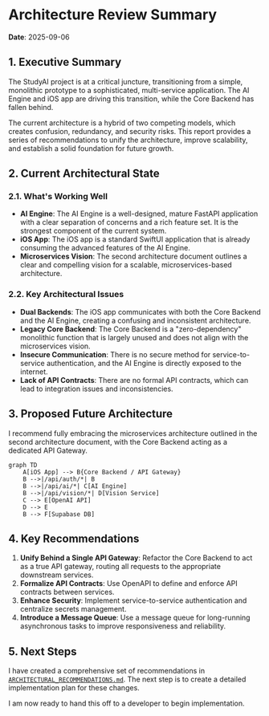 # Architecture Review Summary

**Date**: 2025-09-06

## 1. Executive Summary

The StudyAI project is at a critical juncture, transitioning from a simple, monolithic prototype to a sophisticated, multi-service application. The AI Engine and iOS app are driving this transition, while the Core Backend has fallen behind.

The current architecture is a hybrid of two competing models, which creates confusion, redundancy, and security risks. This report provides a series of recommendations to unify the architecture, improve scalability, and establish a solid foundation for future growth.

## 2. Current Architectural State

### 2.1. What's Working Well

- **AI Engine**: The AI Engine is a well-designed, mature FastAPI application with a clear separation of concerns and a rich feature set. It is the strongest component of the current system.
- **iOS App**: The iOS app is a standard SwiftUI application that is already consuming the advanced features of the AI Engine.
- **Microservices Vision**: The second architecture document outlines a clear and compelling vision for a scalable, microservices-based architecture.

### 2.2. Key Architectural Issues

- **Dual Backends**: The iOS app communicates with both the Core Backend and the AI Engine, creating a confusing and inconsistent architecture.
- **Legacy Core Backend**: The Core Backend is a "zero-dependency" monolithic function that is largely unused and does not align with the microservices vision.
- **Insecure Communication**: There is no secure method for service-to-service authentication, and the AI Engine is directly exposed to the internet.
- **Lack of API Contracts**: There are no formal API contracts, which can lead to integration issues and inconsistencies.

## 3. Proposed Future Architecture

I recommend fully embracing the microservices architecture outlined in the second architecture document, with the Core Backend acting as a dedicated API Gateway.

```mermaid
graph TD
    A[iOS App] --> B{Core Backend / API Gateway}
    B -->|/api/auth/*| B
    B -->|/api/ai/*| C[AI Engine]
    B -->|/api/vision/*| D[Vision Service]
    C --> E[OpenAI API]
    D --> E
    B --> F[Supabase DB]
```

## 4. Key Recommendations

1.  **Unify Behind a Single API Gateway**: Refactor the Core Backend to act as a true API gateway, routing all requests to the appropriate downstream services.
2.  **Formalize API Contracts**: Use OpenAPI to define and enforce API contracts between services.
3.  **Enhance Security**: Implement service-to-service authentication and centralize secrets management.
4.  **Introduce a Message Queue**: Use a message queue for long-running asynchronous tasks to improve responsiveness and reliability.

## 5. Next Steps

I have created a comprehensive set of recommendations in [`ARCHITECTURAL_RECOMMENDATIONS.md`](ARCHITECTURAL_RECOMMENDATIONS.md). The next step is to create a detailed implementation plan for these changes.

I am now ready to hand this off to a developer to begin implementation.